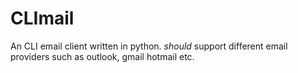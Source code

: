 # CLImail
An CLI email client written in python. _should_ support different email providers such as outlook, gmail hotmail etc.

